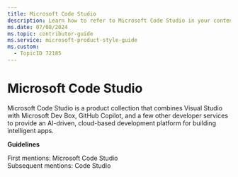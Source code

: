 ```yaml
---
title: Microsoft Code Studio
description: Learn how to refer to Microsoft Code Studio in your content.
ms.date: 07/08/2024
ms.topic: contributor-guide
ms.service: microsoft-product-style-guide
ms.custom:
  - TopicID 72185
---
```



# Microsoft Code Studio

Microsoft Code Studio is a product collection that combines Visual Studio with Microsoft Dev Box, GitHub Copilot, and a few other developer services to provide an AI-driven, cloud-based development platform for building intelligent apps.

**Guidelines**

First mentions: Microsoft Code Studio  
Subsequent mentions: Code Studio  

